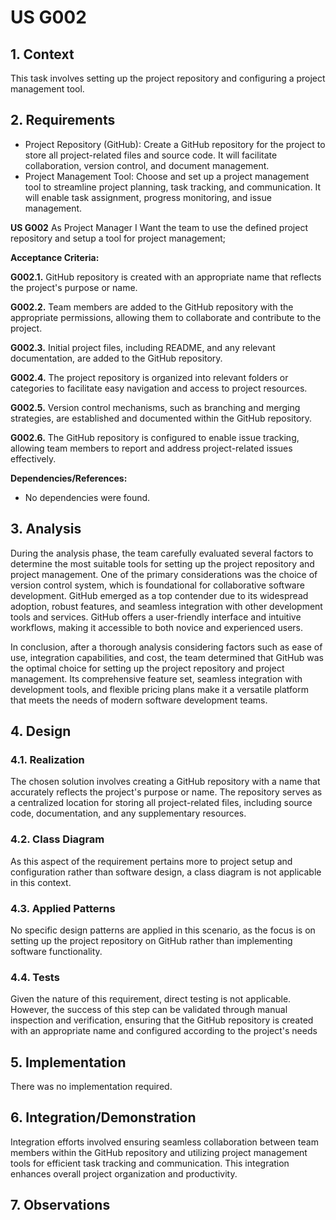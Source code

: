 # US G002

## 1. Context

This task involves setting up the project repository and 
configuring a project management tool.

## 2. Requirements

* Project Repository (GitHub): Create a GitHub repository for the project to store all project-related files
and source code. It will facilitate collaboration, version control, and document management. 
* Project Management Tool: Choose and set up a project management tool to streamline project planning, 
task tracking, and communication. It will enable task assignment, progress monitoring, and issue management.

**US G002** As Project Manager I Want the team to use the defined project 
repository and setup a tool for project management;

**Acceptance Criteria:**

**G002.1.** GitHub repository is created with an appropriate name that reflects the project's purpose or name.

**G002.2.** Team members are added to the GitHub repository with the appropriate permissions, allowing them to collaborate and contribute to the project.

**G002.3.** Initial project files, including README, and any relevant documentation, are added to the GitHub repository.

**G002.4.** The project repository is organized into relevant folders or categories to facilitate easy navigation and access to project resources.

**G002.5.** Version control mechanisms, such as branching and merging strategies, are established and documented within the GitHub repository.

**G002.6.** The GitHub repository is configured to enable issue tracking, allowing team members to report and address project-related issues effectively.

**Dependencies/References:**

- No dependencies were found.

## 3. Analysis

During the analysis phase, the team carefully evaluated several factors to determine the most suitable tools for setting 
up the project repository and project management. 
One of the primary considerations was the choice of version control system,
which is foundational for collaborative software development. 
GitHub emerged as a top contender due to its widespread adoption, robust features, 
and seamless integration with other development tools and services.
GitHub offers a user-friendly interface and intuitive workflows, 
making it accessible to both novice and experienced users.

In conclusion, after a thorough analysis considering factors such as ease of use, integration capabilities, and cost, 
the team determined that GitHub was the optimal choice for setting up the project repository and project management.
Its comprehensive feature set, seamless integration with development tools, and flexible pricing plans make it a versatile 
platform that meets the needs of modern software development teams.

## 4. Design

### 4.1. Realization

The chosen solution involves creating a GitHub repository with a name that accurately reflects the project's purpose or name. 
The repository serves as a centralized location for storing all project-related files, including source code, documentation,
and any supplementary resources.

### 4.2. Class Diagram

As this aspect of the requirement pertains more to project setup and configuration rather than software design, 
a class diagram is not applicable in this context.

### 4.3. Applied Patterns

No specific design patterns are applied in this scenario, as the focus is on setting up the project repository on 
GitHub rather than implementing software functionality.

### 4.4. Tests
Given the nature of this requirement, direct testing is not applicable. 
However, the success of this step can be validated through manual inspection and verification,
ensuring that the GitHub repository is created with an appropriate name and configured according to the project's needs

## 5. Implementation

There was no implementation required.

## 6. Integration/Demonstration
Integration efforts involved ensuring seamless collaboration between team members 
within the GitHub repository and utilizing project management tools for efficient 
task tracking and communication. 
This integration enhances overall project organization and productivity.

## 7. Observations


